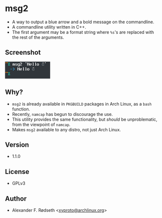 # msg2

* A way to output a blue arrow and a bold message on the commandline.
* A commandline utility written in C++.
* The first argument may be a format string where `%s`'s are replaced with the rest of the arguments.

## Screenshot

![screenshot](img/screenshot.png)

## Why?

* `msg2` is already available in `PKGBUILD` packages in Arch Linux, as a `bash` function.
* Recently, `namcap` has begun to discourage the use.
* This utility provides the same functionality, but *should* be unproblematic, from the viewpoint of `namcap`.
* Makes `msg2` available to any distro, not just Arch Linux.

## Version

* 1.1.0

## License

* GPLv3

## Author

* Alexander F. Rødseth &lt;xyproto@archlinux.org&gt;
